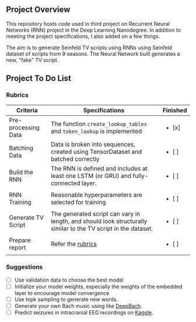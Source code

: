 ## Project Overview

This repository hosts code used in third project on Recurrent Neural Networks (RNN) project in the Deep Learning Nanodegree. In addition to meeting the project specifications, I also added on a few things. 

The aim is to generate Seinfeld TV scripts using RNNs using Seinfeld dataset of scripts from 9 seasons. The Neural Network built generates a new, "fake" TV script. 

## Project To Do List

### Rubrics
| Criteria                                           | Specifications                                                                                                                                                                                        | Finished |
|----------------------------------------------------|-------------------------------------------------------------------------------------------------------------------------------------------------------------------------------------------------------|----------------|
| Pre-processing Data | The function `create_lookup_tables` and `token_lookup` is implemented |<ul><li>[x] </li></ul>|
| Batching Data    | Data is broken into sequences, created using TensorDataset and batched correctly  |<ul><li>[ ] </li></ul>|
| Build the RNN    | The RNN is defined and includes at least one LSTM (or GRU) and fully-connected layer.  |<ul><li>[ ] </li></ul>|
| RNN Training | Reasonable hyperparameters are selected for training   |<ul><li>[ ] </li></ul>|
|Generate TV Script | The generated script can vary in length, and should look structurally similar to the TV script in the dataset.  |<ul><li>[ ] </li></ul>|
| Prepare report    | Refer the [rubrics](https://review.udacity.com/#!/rubrics/2260/view)  |<ul><li>[ ] </li></ul>|


### Suggestions
- [ ] Use validation data to choose the best model
- [ ] Initialize your model weights, especially the weights of the embedded layer to encourage model convergence
- [ ] Use topk sampling to generate new words.
- [ ] Generate your own Bach music using like [DeepBach](https://arxiv.org/pdf/1612.01010.pdf).
- [ ] Predict seizures in intracranial EEG recordings on [Kaggle](https://www.kaggle.com/c/seizure-prediction).
